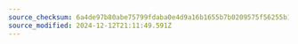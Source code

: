 ```yaml
---
source_checksum: 6a4de97b80abe75799fdaba0e4d9a16b1655b7b0209575f56255b1c272d22bc1
source_modified: 2024-12-12T21:11:49.591Z
---
```


